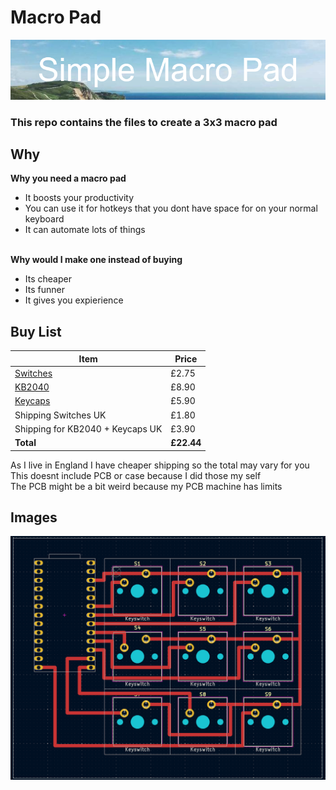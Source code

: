 # Macro Pad
![Cover](https://github.com/Ogiver12/Macro-Pad/blob/471ee9f40557a50dfb4dfee4417041786ad61c72/Images/Cover.png)

### This repo contains the files to create a 3x3 macro pad
## Why
**Why you need a macro pad**
- It boosts your productivity
- You can use it for hotkeys that you dont have space for on your normal keyboard
- It can automate lots of things


<br>**Why would I make one instead of buying**
- Its cheaper
- Its funner
- It gives you expierience


## Buy List
| **Item**                 | **Price**  |
| ------------------------ | ---------- |
| [Switches](https://mechboards.co.uk/collections/switches/products/gateron-g-pro-3-0-yellow?_pos=16&_fid=a9b4c57e8&_ss=c)                | £2.75      |
| [KB2040](https://thepihut.com/products/adafruit-kb2040-rp2040-kee-boar-driver) | £8.90      |
| [Keycaps](https://thepihut.com/products/black-dsa-keycaps-for-mx-compatible-switches-10-pack)          | £5.90      |
Shipping Switches UK | £1.80
Shipping for KB2040 + Keycaps UK | £3.90
| **Total**                | **£22.44** |

As I live in England I have cheaper shipping so the total may vary for you  <br>
This doesnt include PCB or case because I did those my self <br>
The PCB might be a bit weird because my PCB machine has limits

## Images
![The pcb in KiCad](images/pcb_editor.png)
